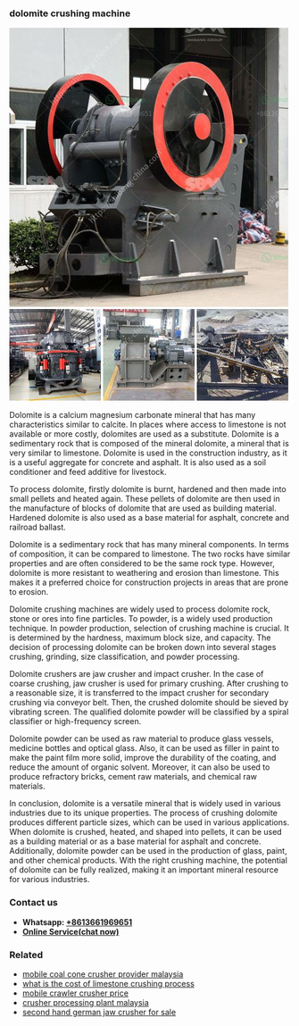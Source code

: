 <h3>dolomite crushing machine</h3><img src='1708497520.jpg' alt=''><p>Dolomite is a calcium magnesium carbonate mineral that has many characteristics similar to calcite. In places where access to limestone is not available or more costly, dolomites are used as a substitute. Dolomite is a sedimentary rock that is composed of the mineral dolomite, a mineral that is very similar to limestone. Dolomite is used in the construction industry, as it is a useful aggregate for concrete and asphalt. It is also used as a soil conditioner and feed additive for livestock.</p><p>To process dolomite, firstly dolomite is burnt, hardened and then made into small pellets and heated again. These pellets of dolomite are then used in the manufacture of blocks of dolomite that are used as building material. Hardened dolomite is also used as a base material for asphalt, concrete and railroad ballast.</p><p>Dolomite is a sedimentary rock that has many mineral components. In terms of composition, it can be compared to limestone. The two rocks have similar properties and are often considered to be the same rock type. However, dolomite is more resistant to weathering and erosion than limestone. This makes it a preferred choice for construction projects in areas that are prone to erosion.</p><p>Dolomite crushing machines are widely used to process dolomite rock, stone or ores into fine particles. To powder, is a widely used production technique. In powder production, selection of crushing machine is crucial. It is determined by the hardness, maximum block size, and capacity. The decision of processing dolomite can be broken down into several stages crushing, grinding, size classification, and powder processing.</p><p>Dolomite crushers are jaw crusher and impact crusher. In the case of coarse crushing, jaw crusher is used for primary crushing. After crushing to a reasonable size, it is transferred to the impact crusher for secondary crushing via conveyor belt. Then, the crushed dolomite should be sieved by vibrating screen. The qualified dolomite powder will be classified by a spiral classifier or high-frequency screen.</p><p>Dolomite powder can be used as raw material to produce glass vessels, medicine bottles and optical glass. Also, it can be used as filler in paint to make the paint film more solid, improve the durability of the coating, and reduce the amount of organic solvent. Moreover, it can also be used to produce refractory bricks, cement raw materials, and chemical raw materials.</p><p>In conclusion, dolomite is a versatile mineral that is widely used in various industries due to its unique properties. The process of crushing dolomite produces different particle sizes, which can be used in various applications. When dolomite is crushed, heated, and shaped into pellets, it can be used as a building material or as a base material for asphalt and concrete. Additionally, dolomite powder can be used in the production of glass, paint, and other chemical products. With the right crushing machine, the potential of dolomite can be fully realized, making it an important mineral resource for various industries.</p><h3>Contact us</h3><ul><li><strong>Whatsapp:&nbsp;<a href="https://wa.me/8613661969651">+8613661969651</a></strong></li><li><a href="https://swt.shibang-china.com/?git&amp;zhl&amp;dolomite crushing machine"><strong>Online Service(chat now)</strong></a></li></ul><h3>Related</h3><ul><li><a href='mobile coal cone crusher provider malaysia.md'>mobile coal cone crusher provider malaysia</a></li><li><a href='what is the cost of limestone crushing process.md'>what is the cost of limestone crushing process</a></li><li><a href='mobile crawler crusher price.md'>mobile crawler crusher price</a></li><li><a href='crusher processing plant malaysia.md'>crusher processing plant malaysia</a></li><li><a href='second hand german jaw crusher for sale.md'>second hand german jaw crusher for sale</a></li></ul>